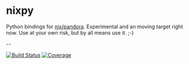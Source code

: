 nixpy
=====

Python bindings for [nix/pandora](https://github.com/G-Node/pandora).
Experimental and an moving target right now.
Use at your own risk, but by all means use it. ;-)

--

[![Build Status](https://travis-ci.org/G-Node/nixpy.png?branch=master)](https://travis-ci.org/G-Node/nixpy)
[![Coverage](https://coveralls.io/repos/G-Node/nixpy/badge.png)](https://coveralls.io/r/G-Node/nixpy)
